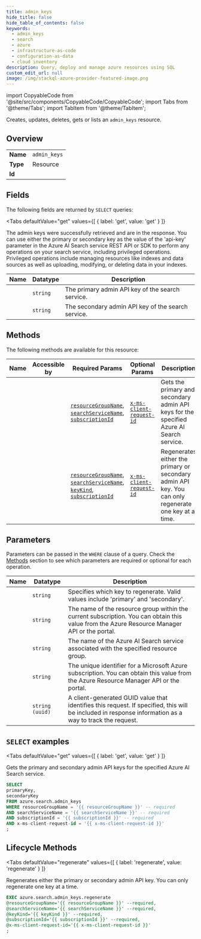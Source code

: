 ```yaml
--- 
title: admin_keys
hide_title: false
hide_table_of_contents: false
keywords:
  - admin_keys
  - search
  - azure
  - infrastructure-as-code
  - configuration-as-data
  - cloud inventory
description: Query, deploy and manage azure resources using SQL
custom_edit_url: null
image: /img/stackql-azure-provider-featured-image.png
---
```


import CopyableCode from '@site/src/components/CopyableCode/CopyableCode';
import Tabs from '@theme/Tabs';
import TabItem from '@theme/TabItem';

Creates, updates, deletes, gets or lists an <code>admin_keys</code> resource.

## Overview
<table><tbody>
<tr><td><b>Name</b></td><td><code>admin_keys</code></td></tr>
<tr><td><b>Type</b></td><td>Resource</td></tr>
<tr><td><b>Id</b></td><td><CopyableCode code="azure.search.admin_keys" /></td></tr>
</tbody></table>

## Fields

The following fields are returned by `SELECT` queries:

<Tabs
    defaultValue="get"
    values={[
        { label: 'get', value: 'get' }
    ]}
>
<TabItem value="get">

The admin keys were successfully retrieved and are in the response. You can use either the primary or secondary key as the value of the 'api-key' parameter in the Azure AI Search service REST API or SDK to perform any operations on your search service, including privileged operations. Privileged operations include managing resources like indexes and data sources as well as uploading, modifying, or deleting data in your indexes.

<table>
<thead>
    <tr>
    <th>Name</th>
    <th>Datatype</th>
    <th>Description</th>
    </tr>
</thead>
<tbody>
<tr>
    <td><CopyableCode code="primaryKey" /></td>
    <td><code>string</code></td>
    <td>The primary admin API key of the search service.</td>
</tr>
<tr>
    <td><CopyableCode code="secondaryKey" /></td>
    <td><code>string</code></td>
    <td>The secondary admin API key of the search service.</td>
</tr>
</tbody>
</table>
</TabItem>
</Tabs>

## Methods

The following methods are available for this resource:

<table>
<thead>
    <tr>
    <th>Name</th>
    <th>Accessible by</th>
    <th>Required Params</th>
    <th>Optional Params</th>
    <th>Description</th>
    </tr>
</thead>
<tbody>
<tr>
    <td><a href="#get"><CopyableCode code="get" /></a></td>
    <td><CopyableCode code="select" /></td>
    <td><a href="#parameter-resourceGroupName"><code>resourceGroupName</code></a>, <a href="#parameter-searchServiceName"><code>searchServiceName</code></a>, <a href="#parameter-subscriptionId"><code>subscriptionId</code></a></td>
    <td><a href="#parameter-x-ms-client-request-id"><code>x-ms-client-request-id</code></a></td>
    <td>Gets the primary and secondary admin API keys for the specified Azure AI Search service.</td>
</tr>
<tr>
    <td><a href="#regenerate"><CopyableCode code="regenerate" /></a></td>
    <td><CopyableCode code="exec" /></td>
    <td><a href="#parameter-resourceGroupName"><code>resourceGroupName</code></a>, <a href="#parameter-searchServiceName"><code>searchServiceName</code></a>, <a href="#parameter-keyKind"><code>keyKind</code></a>, <a href="#parameter-subscriptionId"><code>subscriptionId</code></a></td>
    <td><a href="#parameter-x-ms-client-request-id"><code>x-ms-client-request-id</code></a></td>
    <td>Regenerates either the primary or secondary admin API key. You can only regenerate one key at a time.</td>
</tr>
</tbody>
</table>

## Parameters

Parameters can be passed in the `WHERE` clause of a query. Check the [Methods](#methods) section to see which parameters are required or optional for each operation.

<table>
<thead>
    <tr>
    <th>Name</th>
    <th>Datatype</th>
    <th>Description</th>
    </tr>
</thead>
<tbody>
<tr id="parameter-keyKind">
    <td><CopyableCode code="keyKind" /></td>
    <td><code>string</code></td>
    <td>Specifies which key to regenerate. Valid values include 'primary' and 'secondary'.</td>
</tr>
<tr id="parameter-resourceGroupName">
    <td><CopyableCode code="resourceGroupName" /></td>
    <td><code>string</code></td>
    <td>The name of the resource group within the current subscription. You can obtain this value from the Azure Resource Manager API or the portal.</td>
</tr>
<tr id="parameter-searchServiceName">
    <td><CopyableCode code="searchServiceName" /></td>
    <td><code>string</code></td>
    <td>The name of the Azure AI Search service associated with the specified resource group.</td>
</tr>
<tr id="parameter-subscriptionId">
    <td><CopyableCode code="subscriptionId" /></td>
    <td><code>string</code></td>
    <td>The unique identifier for a Microsoft Azure subscription. You can obtain this value from the Azure Resource Manager API or the portal.</td>
</tr>
<tr id="parameter-x-ms-client-request-id">
    <td><CopyableCode code="x-ms-client-request-id" /></td>
    <td><code>string (uuid)</code></td>
    <td>A client-generated GUID value that identifies this request. If specified, this will be included in response information as a way to track the request.</td>
</tr>
</tbody>
</table>

## `SELECT` examples

<Tabs
    defaultValue="get"
    values={[
        { label: 'get', value: 'get' }
    ]}
>
<TabItem value="get">

Gets the primary and secondary admin API keys for the specified Azure AI Search service.

```sql
SELECT
primaryKey,
secondaryKey
FROM azure.search.admin_keys
WHERE resourceGroupName = '{{ resourceGroupName }}' -- required
AND searchServiceName = '{{ searchServiceName }}' -- required
AND subscriptionId = '{{ subscriptionId }}' -- required
AND x-ms-client-request-id = '{{ x-ms-client-request-id }}'
;
```
</TabItem>
</Tabs>


## Lifecycle Methods

<Tabs
    defaultValue="regenerate"
    values={[
        { label: 'regenerate', value: 'regenerate' }
    ]}
>
<TabItem value="regenerate">

Regenerates either the primary or secondary admin API key. You can only regenerate one key at a time.

```sql
EXEC azure.search.admin_keys.regenerate 
@resourceGroupName='{{ resourceGroupName }}' --required, 
@searchServiceName='{{ searchServiceName }}' --required, 
@keyKind='{{ keyKind }}' --required, 
@subscriptionId='{{ subscriptionId }}' --required, 
@x-ms-client-request-id='{{ x-ms-client-request-id }}'
;
```
</TabItem>
</Tabs>
